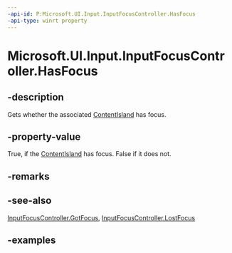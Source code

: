 ```yaml
---
-api-id: P:Microsoft.UI.Input.InputFocusController.HasFocus
-api-type: winrt property
---
```


# Microsoft.UI.Input.InputFocusController.HasFocus

<!--
public bool HasFocus { get; }
-->

## -description

Gets whether the associated [ContentIsland](../microsoft.ui.content/contentisland.md) has focus.

## -property-value

True, if the [ContentIsland](../microsoft.ui.content/contentisland.md) has focus. False if it does not.

## -remarks

## -see-also

[InputFocusController.GotFocus](inputfocuscontroller_gotfocus.md), [InputFocusController.LostFocus](inputfocuscontroller_lostfocus.md)

## -examples
